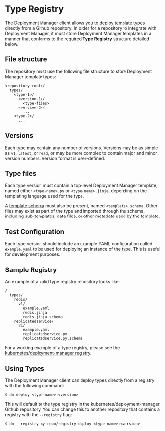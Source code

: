 # Type Registry

The Deployment Manager client allows you to deploy
[template types](https://github.com/kubernetes/deployment-manager/blob/master/docs/design/design.md#templates)
directly from a Github repository. In order for a repository to integrate with
Deployment Manager, it must store Deployment Manager templates in a manner that
conforms to the required **Type Registry** structure detailed below.

## File structure
The repository must use the following file structure to store Deployment
Manager template types:

```
<repository root>/
  types/
    <type-1>/
      <version-1>/
        <type-files>
      <version-2>/
        ...
    <type-2>/
      ...
```

## Versions
Each type may contain any number of versions. Versions may be as simple as
`v1`, `latest`, or `head`, or may be more complex to contain major and minor
version numbers. Version format is user-defined.

## Type files
Each type version must contain a top-level Deployment Manager template, named
either `<type-name>.py` or `<type-name>.jinja`, depending on the templating
language used for the type.

A
[template schema](https://github.com/kubernetes/deployment-manager/blob/master/docs/design/design.md#template-schemas)
must also be present, named `<template>.schema`. Other files
may exist as part of the type and imported through the schema, including
sub-templates, data files, or other metadata used by the template.

## Test Configuration
Each type version should include an example YAML configuration called
`example.yaml` to be used for deploying an instance of the type. This is useful
for development purposes.

## Sample Registry
An example of a valid type registry repository looks like:

```
/
  types/
    redis/
      v1/
        example.yaml
        redis.jinja
        redis.jinja.schema
    replicatedservice/
      v1/
        example.yaml
        replicatedservice.py
        replicatedservice.py.schema
```

For a working example of a type registry, please see the
[kubernetes/deployment-manager registry](https://github.com/kubernetes/deployment-manager/tree/master/types).

## Using Types
The Deployment Manager client can deploy types directly from a registry with
the following command:

```
$ dm deploy <type-name>:<version>
```

This will default to the type registry in the kubernetes/deployment-manager
Github repository. You can change this to another repository that contains a
registry with the `--registry` flag:

```
$ dm --registry my-repo/registry deploy <type-name>:<version>
```

